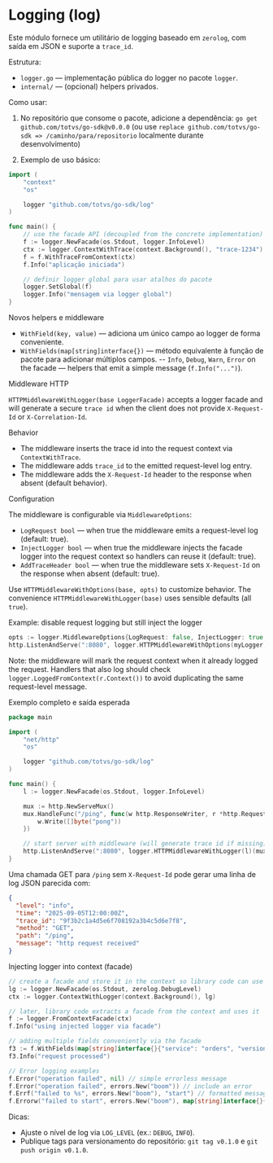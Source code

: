 # Logging (log)

Este módulo fornece um utilitário de logging baseado em `zerolog`, com saída em JSON e suporte a `trace_id`.

Estrutura:
- `logger.go` — implementação pública do logger no pacote `logger`.
- `internal/` — (opcional) helpers privados.


Como usar:

1. No repositório que consome o pacote, adicione a dependência:
   `go get github.com/totvs/go-sdk@v0.0.0` (ou use `replace github.com/totvs/go-sdk => /caminho/para/repositorio` localmente durante desenvolvimento)

2. Exemplo de uso básico:

```go
import (
    "context"
    "os"

    logger "github.com/totvs/go-sdk/log"
)

func main() {
    // use the facade API (decoupled from the concrete implementation)
    f := logger.NewFacade(os.Stdout, logger.InfoLevel)
    ctx := logger.ContextWithTrace(context.Background(), "trace-1234")
    f = f.WithTraceFromContext(ctx)
    f.Info("aplicação iniciada")

    // definir logger global para usar atalhos do pacote
    logger.SetGlobal(f)
    logger.Info("mensagem via logger global")
}
```

Novos helpers e middleware

- `WithField(key, value)` — adiciona um único campo ao logger de forma conveniente.
- `WithFields(map[string]interface{})` — método equivalente à função de pacote para adicionar múltiplos campos.
-- `Info`, `Debug`, `Warn`, `Error` on the facade — helpers that emit a simple message (`f.Info("...")`).

Middleware HTTP

`HTTPMiddlewareWithLogger(base LoggerFacade)` accepts a logger facade and will generate a secure `trace id` when
the client does not provide `X-Request-Id` or `X-Correlation-Id`.

Behavior

- The middleware inserts the trace id into the request context via `ContextWithTrace`.
- The middleware adds `trace_id` to the emitted request-level log entry.
- The middleware adds the `X-Request-Id` header to the response when absent (default behavior).

Configuration

The middleware is configurable via `MiddlewareOptions`:

- `LogRequest bool` — when true the middleware emits a request-level log (default: true).
- `InjectLogger bool` — when true the middleware injects the facade logger into the request context so handlers can reuse it (default: true).
- `AddTraceHeader bool` — when true the middleware sets `X-Request-Id` on the response when absent (default: true).

Use `HTTPMiddlewareWithOptions(base, opts)` to customize behavior. The convenience
`HTTPMiddlewareWithLogger(base)` uses sensible defaults (all `true`).

Example: disable request logging but still inject the logger

```go
opts := logger.MiddlewareOptions{LogRequest: false, InjectLogger: true, AddTraceHeader: true}
http.ListenAndServe(":8080", logger.HTTPMiddlewareWithOptions(myLogger, opts)(mux))
```

Note: the middleware will mark the request context when it already logged the request. Handlers that also log
should check `logger.LoggedFromContext(r.Context())` to avoid duplicating the same request-level message.

Exemplo completo e saída esperada

```go
package main

import (
    "net/http"
    "os"

    logger "github.com/totvs/go-sdk/log"
)

func main() {
    l := logger.NewFacade(os.Stdout, logger.InfoLevel)

    mux := http.NewServeMux()
    mux.HandleFunc("/ping", func(w http.ResponseWriter, r *http.Request) {
        w.Write([]byte("pong"))
    })

    // start server with middleware (will generate trace id if missing)
    http.ListenAndServe(":8080", logger.HTTPMiddlewareWithLogger(l)(mux))
}
```

Uma chamada GET para `/ping` sem `X-Request-Id` pode gerar uma linha de log JSON parecida com:

```json
{
  "level": "info",
  "time": "2025-09-05T12:00:00Z",
  "trace_id": "9f3b2c1a4d5e6f708192a3b4c5d6e7f8",
  "method": "GET",
  "path": "/ping",
  "message": "http request received"
}
```

Injecting logger into context (facade)

```go
// create a facade and store it in the context so library code can use it
lg := logger.NewFacade(os.Stdout, zerolog.DebugLevel)
ctx := logger.ContextWithLogger(context.Background(), lg)

// later, library code extracts a facade from the context and uses it
f := logger.FromContextFacade(ctx)
f.Info("using injected logger via facade")

// adding multiple fields conveniently via the facade
f3 := f.WithFields(map[string]interface{}{"service": "orders", "version": 3})
f3.Info("request processed")

// Error logging examples
f.Error("operation failed", nil) // simple errorless message
f.Error("operation failed", errors.New("boom")) // include an error
f.Errf("failed to %s", errors.New("boom"), "start") // formatted message with error
f.Errorw("failed to start", errors.New("boom"), map[string]interface{}{"service": "orders"}) // error + fields
```

<!-- exemplo executável removido -->

Dicas:
- Ajuste o nível de log via `LOG_LEVEL` (ex.: `DEBUG`, `INFO`).
- Publique tags para versionamento do repositório: `git tag v0.1.0` e `git push origin v0.1.0`.
